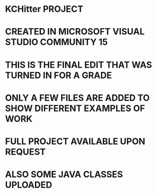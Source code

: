 # KCHitter PROJECT
# CREATED IN MICROSOFT VISUAL STUDIO COMMUNITY 15
# THIS IS THE FINAL EDIT THAT WAS TURNED IN FOR A GRADE
# ONLY A FEW FILES ARE ADDED TO SHOW DIFFERENT EXAMPLES OF WORK
# FULL PROJECT AVAILABLE UPON REQUEST
# ALSO SOME JAVA CLASSES UPLOADED
